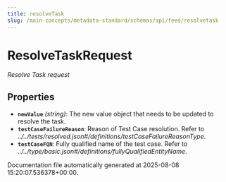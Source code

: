 ```yaml
---
title: resolveTask
slug: /main-concepts/metadata-standard/schemas/api/feed/resolvetask
---
```


# ResolveTaskRequest

*Resolve Task request*

## Properties

- **`newValue`** *(string)*: The new value object that needs to be updated to resolve the task.
- **`testCaseFailureReason`**: Reason of Test Case resolution. Refer to *../../tests/resolved.json#/definitions/testCaseFailureReasonType*.
- **`testCaseFQN`**: Fully qualified name of the test case. Refer to *../../type/basic.json#/definitions/fullyQualifiedEntityName*.


Documentation file automatically generated at 2025-08-08 15:20:07.536378+00:00.
